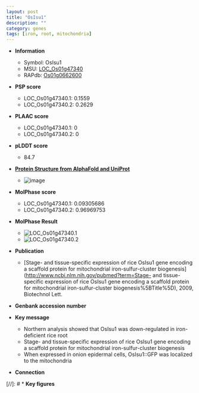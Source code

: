 ```yaml
---
layout: post
title: "OsIsu1"
description: ""
category: genes
tags: [iron, root, mitochondria]
---
```


* **Information**  
    + Symbol: OsIsu1  
    + MSU: [LOC_Os01g47340](http://rice.plantbiology.msu.edu/cgi-bin/ORF_infopage.cgi?orf=LOC_Os01g47340)  
    + RAPdb: [Os01g0662600](http://rapdb.dna.affrc.go.jp/viewer/gbrowse_details/irgsp1?name=Os01g0662600)  

* **PSP score**  
    + LOC_Os01g47340.1: 0.1559 
    + LOC_Os01g47340.2: 0.2629 

* **PLAAC score**  
    + LOC_Os01g47340.1: 0 
    + LOC_Os01g47340.2: 0 

* **pLDDT score**
    + 84.7

* **[Protein Structure from AlphaFold and UniProt](https://www.uniprot.org/uniprotkb/Q8LR34/entry#structure)**
    + ![image](https://ricepsp.github.io/images/Q8/AF-Q8LR34-F1.png)

* **MolPhase score**
    + LOC_Os01g47340.1: 0.09305686
    + LOC_Os01g47340.2: 0.96969753

* **MolPhase Result**
    + ![LOC_Os01g47340.1](https://304243504.github.io/Pictures/LOC_Os01g/LOC_Os01g47340.1.png)
    + ![LOC_Os01g47340.2](https://304243504.github.io/Pictures/LOC_Os01g/LOC_Os01g47340.2.png)

* **Publication**  
    + [Stage- and tissue-specific expression of rice OsIsu1 gene encoding a scaffold protein for mitochondrial iron-sulfur-cluster biogenesis](http://www.ncbi.nlm.nih.gov/pubmed?term=Stage- and tissue-specific expression of rice OsIsu1 gene encoding a scaffold protein for mitochondrial iron-sulfur-cluster biogenesis%5BTitle%5D), 2009, Biotechnol Lett.

* **Genbank accession number**  

* **Key message**  
    + Northern analysis showed that OsIsu1 was down-regulated in iron-deficient rice root
    + Stage- and tissue-specific expression of rice OsIsu1 gene encoding a scaffold protein for mitochondrial iron-sulfur-cluster biogenesis
    + When expressed in onion epidermal cells, OsIsu1::GFP was localized to the mitochondria

* **Connection**  

[//]: # * **Key figures**  



